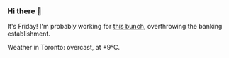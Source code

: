### Hi there :wave:

It's Friday! I'm probably working for [this bunch](https://github.com/kohofinancial), overthrowing the banking establishment.

Weather in Toronto: overcast, at +9°C.
